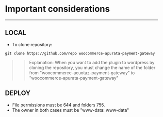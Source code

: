 # Important considerations
----
## LOCAL
- To clone repository:
```
git clone https://github.com/repo woocommerce-apurata-payment-gateway
```
>> Explanation: When you want to add the plugin to wordpress by cloning the repository, you must change the name of the folder from "woocommerce-acuotaz-payment-gateway" to "woocommerce-apurata-payment-gateway"
## DEPLOY
- File permissions must be 644 and folders 755.
- The owner in both cases must be "www-data: www-data"
